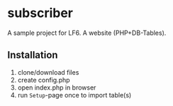 # subscriber
A sample project for LF6.
A website (PHP+DB-Tables).

## Installation
1. clone/download files
2. create config.php
3. open index.php in browser
4. run `Setup`-page once to import table(s)
